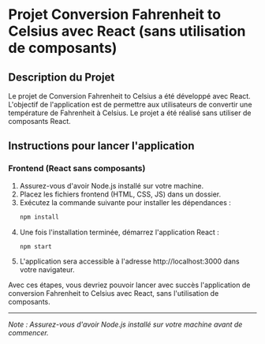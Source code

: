 # Projet Conversion Fahrenheit to Celsius avec React (sans utilisation de composants)

## Description du Projet

Le projet de Conversion Fahrenheit to Celsius a été développé avec React. L'objectif de l'application est de permettre aux utilisateurs de convertir une température de Fahrenheit à Celsius. Le projet a été réalisé sans utiliser de composants React.

## Instructions pour lancer l'application

### Frontend (React sans composants) 
1. Assurez-vous d'avoir Node.js installé sur votre machine.
2. Placez les fichiers frontend (HTML, CSS, JS) dans un dossier.
3. Exécutez la commande suivante pour installer les dépendances :
    ```bash
    npm install
    ```
4. Une fois l'installation terminée, démarrez l'application React :
    ```bash
    npm start
    ```
5. L'application sera accessible à l'adresse http://localhost:3000 dans votre navigateur.

Avec ces étapes, vous devriez pouvoir lancer avec succès l'application de conversion Fahrenheit to Celsius avec React, sans l'utilisation de composants.

---

*Note : Assurez-vous d'avoir Node.js installé sur votre machine avant de commencer.*
